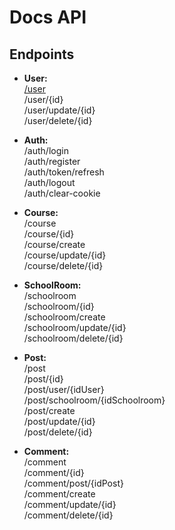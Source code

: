 #  Docs API

##  Endpoints

- **User:**  
[/user](./user.md)  
/user/{id}  
/user/update/{id}  
/user/delete/{id}  

- **Auth:**  
/auth/login  
/auth/register  
/auth/token/refresh  
/auth/logout  
/auth/clear-cookie  

- **Course:**  
/course  
/course/{id}  
/course/create  
/course/update/{id}  
/course/delete/{id}  

- **SchoolRoom:**  
/schoolroom  
/schoolroom/{id}  
/schoolroom/create  
/schoolroom/update/{id}  
/schoolroom/delete/{id}  

- **Post:**  
/post  
/post/{id}  
/post/user/{idUser}  
/post/schoolroom/{idSchoolroom}  
/post/create  
/post/update/{id}  
/post/delete/{id}  

- **Comment:**  
/comment  
/comment/{id}  
/comment/post/{idPost}  
/comment/create  
/comment/update/{id}  
/comment/delete/{id}  
